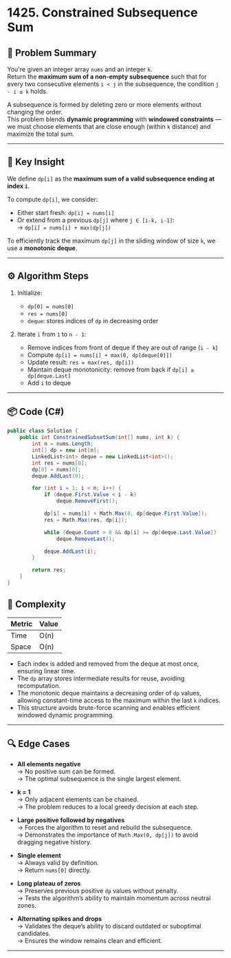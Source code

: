 # 1425. Constrained Subsequence Sum

## 🧠 Problem Summary

You're given an integer array `nums` and an integer `k`.  
Return the **maximum sum of a non-empty subsequence** such that for every two consecutive elements `i < j` in the subsequence, the condition `j - i ≤ k` holds.

A subsequence is formed by deleting zero or more elements without changing the order.  
This problem blends **dynamic programming** with **windowed constraints** — we must choose elements that are close enough (within `k` distance) and maximize the total sum.

---

## 📌 Key Insight

We define `dp[i]` as the **maximum sum of a valid subsequence ending at index `i`**.

To compute `dp[i]`, we consider:
- Either start fresh: `dp[i] = nums[i]`
- Or extend from a previous `dp[j]` where `j ∈ [i-k, i-1]`:  
  → `dp[i] = nums[i] + max(dp[j])`

To efficiently track the maximum `dp[j]` in the sliding window of size `k`, we use a **monotonic deque**.

---

## ⚙️ Algorithm Steps

1. Initialize:
   - `dp[0] = nums[0]`
   - `res = nums[0]`
   - `deque`: stores indices of `dp` in decreasing order

2. Iterate `i` from `1` to `n - 1`:
   - Remove indices from front of deque if they are out of range (`i - k`)
   - Compute `dp[i] = nums[i] + max(0, dp[deque[0]])`
   - Update result: `res = max(res, dp[i])`
   - Maintain deque monotonicity: remove from back if `dp[i] ≥ dp[deque.Last]`
   - Add `i` to deque

---

## 📦 Code (C#)

```csharp
public class Solution {
    public int ConstrainedSubsetSum(int[] nums, int k) {
        int n = nums.Length;
        int[] dp = new int[n];
        LinkedList<int> deque = new LinkedList<int>();
        int res = nums[0];
        dp[0] = nums[0];
        deque.AddLast(0);

        for (int i = 1; i < n; i++) {
            if (deque.First.Value < i - k)
                deque.RemoveFirst();

            dp[i] = nums[i] + Math.Max(0, dp[deque.First.Value]);
            res = Math.Max(res, dp[i]);

            while (deque.Count > 0 && dp[i] >= dp[deque.Last.Value])
                deque.RemoveLast();

            deque.AddLast(i);
        }

        return res;
    }
}
```

## 🧮 Complexity

| Metric | Value |
|--------|-------|
| Time   | O(n)  |
| Space  | O(n)  |

- Each index is added and removed from the deque at most once, ensuring linear time.
- The `dp` array stores intermediate results for reuse, avoiding recomputation.
- The monotonic deque maintains a decreasing order of `dp` values, allowing constant-time access to the maximum within the last `k` indices.
- This structure avoids brute-force scanning and enables efficient windowed dynamic programming.

---

## 🔍 Edge Cases

- **All elements negative**  
  → No positive sum can be formed.  
  → The optimal subsequence is the single largest element.

- **k = 1**  
  → Only adjacent elements can be chained.  
  → The problem reduces to a local greedy decision at each step.

- **Large positive followed by negatives**  
  → Forces the algorithm to reset and rebuild the subsequence.  
  → Demonstrates the importance of `Math.Max(0, dp[j])` to avoid dragging negative history.

- **Single element**  
  → Always valid by definition.  
  → Return `nums[0]` directly.

- **Long plateau of zeros**  
  → Preserves previous positive `dp` values without penalty.  
  → Tests the algorithm’s ability to maintain momentum across neutral zones.

- **Alternating spikes and drops**  
  → Validates the deque’s ability to discard outdated or suboptimal candidates.  
  → Ensures the window remains clean and efficient.



---
